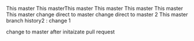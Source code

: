 This master
This masterThis master
This master
This master
This master
This master
change direct to master
change direct to master 2
This master
branch history2 : change 1

change to master after initaizate pull request